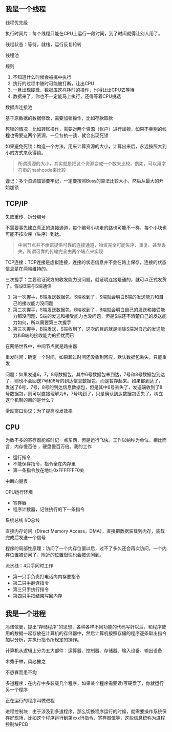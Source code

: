 ## 我是一个线程

线程优先级

执行时间片：每个线程只能在CPU上运行一段时间，到了时间就得让别人用了。

线程状态：等待，就绪，运行反复轮转

线程池

规则
1. 不知道什么时候会被挑中执行
2. 执行的过程中随时可能被打断，让出CPU
3. 一旦出现硬盘、数据库这样耗时的操作，也得让出CPU去等待
4. 数据来了，你也不一定能马上执行，还得等着CPU挑选

数据库连接池

基于原数据的数据修改，需要加锁操作，比如存款取款

死锁的情况：比如转账操作，需要对两个资源（账户）进行加锁，如果不幸别的线程也需要这两个资源，一旦各执一锁，就会出现死锁

如果避免死锁：构造一个方法，用来计算资源的大小，计算出来后，永远按照大到小的方式来获得锁。

> 所谓资源的大小，其实就是把这个资源变成一个数来比较，例如，可以用字符串的hashcode来比较

谨记：多个资源加锁要牢记，一定要按照Boss的算法比较大小，然后从最大的开始加锁

## TCP/IP

失败重传、拆分编号

不需要事先建立真正的连接通道，每个编号小块走的路也可能不一样，每个小块也可能不按次序（失序）到达。

> 中间节点并不承诺提供可靠的连接通道，物资完全可能失序、重复、甚至丢失，所谓可靠的传输完全由两个端点来实现

TCP连接：TCP连接是虚拟连接，连接的状态信息并不会在路上保存，连接的状态信息是在两端维持的。

三次握手：主要验证双方的收发能力没问题，就证明连接是通的，就可以正式发货了。假设B端与S端通信
1. 第一次握手，B端发送数据包，S端收到了，S端就会明白B端的发送能力和自己的接收能力没问题
2. 第二次握手，S端发送数据包，B端收到了，B端就会明白自己的发送和接受能力都没问题，S端的发送和接受能力也没问题，但是S端还不清楚自己的发送能力如何，所以需要第三次握手
3. 第三次握手，B端发送，S端收到了，这次的目的就是消除S端对自己的发送能力和B端的接收能力的担忧而已

在网络世界中，中间节点就是路由器

重发时间：确定一个时间，如果超过时间还没收到回应，默认数据包丢失，只能重发

问题：如果发送6，7，8号数据包，其中6号数据包未到达，7号和8号数据包到达了，则也不会回送7号和8号的到达信息数据包，而是暂存起来。如果都到达了，发送了6号，7号，8号的到达信息数据包，但是其中6号丢失了，发送端收到了8号数据包，则可以直接理解为6，7号均到了，只是确认到达数据包丢失了。树立这个机制的目的是什么？

滑动窗口协议：为了提高收发效率

## CPU
为数不多的寄存器能临时记一点东西，但是运行飞快。工作以纳秒为单位。相比而言，内存慢百倍 ，硬盘慢百万倍。我的工作
* 运行指令
* 不能保存指令，指令全在内存里
* 第一条指令放在地址0xFFFFFFF0处

中断向量表

CPU运行环境
* 寄存器
* 程序计数器，记住执行的下一条指令

系统总线 I/O总线

直接内存访问（Direct Memory Access，DMA），直接把数据装载到内存，装载完成后发送一个信号

程序的局部性原理：访问了一个内存位置以后，过不了多久还会再次访问，一个内存位置被访问了，附近的位置很快也会被访问到。

流水线：4只手同时工作
* 第一只手负责打电话向内存要指令
* 第二只手翻译指令
* 第三只手执行指令
* 第四只手把结果写回内存

## 我是一个进程
冯诺依曼，提出“存储程序”的思想，各种各样不同功能的代码写好以后，和程序使用的数据一起存放在计算机的存储器中，然后计算机按照存储的程序逐条取出指令加以分析，并执行指令所规定的操作。

计算机从逻辑上分为五大部件：运算器、控制器、存储器、输入设备、输出设备

木秀于林，风必摧之

不患寡而患不均

多道程序：在内存中多装载几个程序，如果某个程序需要读/写硬盘了，你就运行另一个程序

正在运行的程序叫做进程

进程控制块：由于涉及到多道程序，那么切换程序运行的时候，就需要操作系统保存好现场，比如这个程序运行到第xxx行指令，寄存器值等，这些信息统称为进程控制块PCB